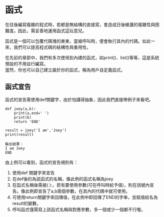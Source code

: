# 函式

在往後編寫複雜的程式時，若都是無結構的直接寫，會造成日後維護的複雜性與困難度。因此，需妥善地運用函式這玩意兒。

函式是一個可以包覆代碼塊的東東，當被呼叫時，便會執行其內的代碼。如此一來，我們可以提高程式碼的結構性與重用性。  
  
在先前的章節中，我們有多次使用到內建的函式，如print\(\)、list\(\)等等，這是系統預設的不用自行編寫。  
當然，你也可以自己建立屬於你的函式，稱為用戶自定義函式。

## 函式宣告

函式的宣告需使用def關鍵字，由於怕講得抽象，因此我們直接帶例子來看吧。

```text
def joey(a,b):
    print(a,end=' ')
    print(b)
    return 'END'

result = joey('I am','Joey')
print(result)

輸出結果：
I am Joey
END
```

由上例可以看到，函式的宣告規則有：  
1. 使用def 關鍵字來宣告  
2. 在def後的為該函式的名稱，像此例的函式名稱為joey  
3. 在函式名稱後需接\( \):，若有要使用參數\(可在呼叫時給予值\)，則在括號內宣告。像此例即宣告了a,b兩個參數，在其內的代碼中就可使用。  
4. 可使用return關鍵字來回傳值，在此例中即回傳了END的字串，並賦值給名為result的變數。  
5. 呼叫函式僅需寫上該函式名稱與對應參數，多一個或少一個都不行喔。

